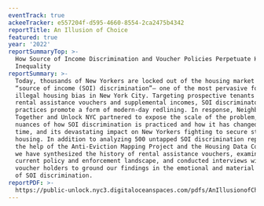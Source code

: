 ```yaml
---
eventTrack: true
ackeeTracker: e557204f-d595-4660-8554-2ca2475b4342
reportTitle: An Illusion of Choice
featured: true
year: '2022'
reportSummaryTop: >-
  How Source of Income Discrimination and Voucher Policies Perpetuate Housing
  Inequality
reportSummary: >-
  Today, thousands of New Yorkers are locked out of the housing market due to
  “source of income (SOI) discrimination”– one of the most pervasive forms of
  illegal housing bias in New York City. Targeting prospective tenants with
  rental assistance vouchers and supplemental incomes, SOI discriminatory
  practices promote a form of modern-day redlining. In response, Neighbors
  Together and Unlock NYC partnered to expose the scale of the problem, the
  nuances of how SOI discrimination is practiced and how it has changed over
  time, and its devastating impact on New Yorkers fighting to secure stable
  housing. In addition to analyzing 500 untapped SOI discrimination reports with
  the help of the Anti-Eviction Mapping Project and the Housing Data Coalition,
  we have synthesized the history of rental assistance vouchers, examined the
  current policy and enforcement landscape, and conducted interviews with
  voucher holders to ground our findings in the emotional and material impacts
  of SOI discrimination.
reportPDF: >-
  https://public-unlock.nyc3.digitaloceanspaces.com/pdfs/AnIllusionofChoice_FinalDigital_CORRECT.pdf
---
```


